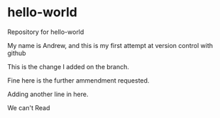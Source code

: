 # hello-world
Repository for hello-world 

My name is Andrew, and this is my first attempt at version control with github

This is the change I added on the branch. 

Fine here is the further ammendment requested. 

Adding another line in here. 

We can't Read

